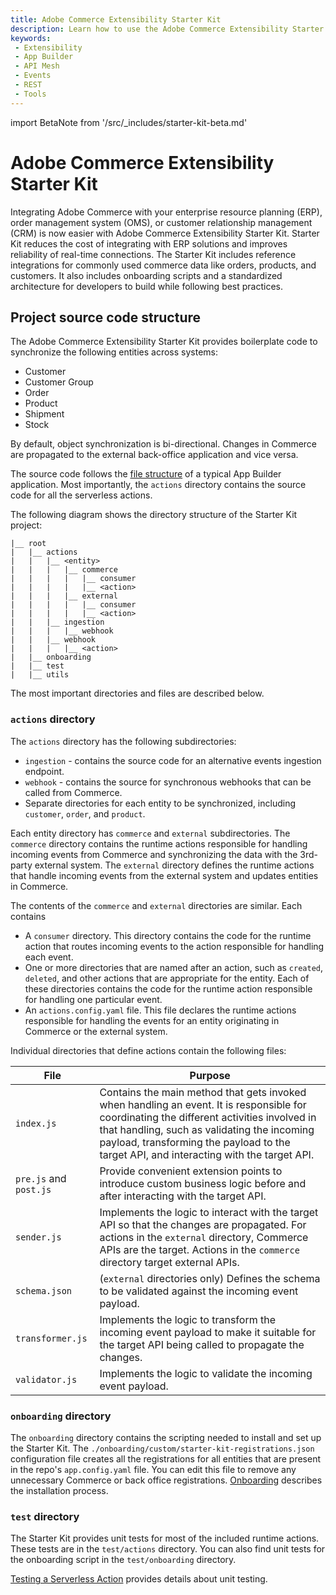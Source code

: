 ```yaml
---
title: Adobe Commerce Extensibility Starter Kit
description: Learn how to use the Adobe Commerce Extensibility Starter Kit to expedite setting up out-of-process extensions for Adobe Commerce.
keywords:
 - Extensibility
 - App Builder
 - API Mesh
 - Events
 - REST
 - Tools
---
```


import BetaNote from '/src/_includes/starter-kit-beta.md'

<BetaNote />

# Adobe Commerce Extensibility Starter Kit

Integrating Adobe Commerce with your enterprise resource planning (ERP), order management system (OMS), or customer relationship management (CRM) is now easier with Adobe Commerce Extensibility Starter Kit. Starter Kit reduces the cost of integrating with ERP solutions and improves reliability of real-time connections. The Starter Kit includes reference integrations for commonly used commerce data like orders, products, and customers. It also includes onboarding scripts and a standardized architecture for developers to build while following best practices.

## Project source code structure

The Adobe Commerce Extensibility Starter Kit provides boilerplate code to synchronize the following entities across systems:

- Customer
- Customer Group
- Order
- Product
- Shipment
- Stock

By default, object synchronization is bi-directional. Changes in Commerce are propagated to the external back-office application and vice versa.

The source code follows the [file structure](https://developer.adobe.com/app-builder/docs/guides/extensions/extension_migration_guide/#old-file-structure) of a typical App Builder application. Most importantly, the `actions` directory contains the source code for all the serverless actions.

The following diagram shows the directory structure of the Starter Kit project:

```tree
|__ root
|   |__ actions
|   |   |__ <entity>
|   |   |   |__ commerce
|   |   |   |   |__ consumer
|   |   |   |   |__ <action>
|   |   |   |__ external
|   |   |   |   |__ consumer
|   |   |   |   |__ <action>
|   |   |__ ingestion
|   |   |   |__ webhook
|   |   |__ webhook
|   |   |   |__ <action>
|   |__ onboarding
|   |__ test
|   |__ utils
```

The most important directories and files are described below.

### `actions` directory

The `actions` directory has the following subdirectories:

- `ingestion` - contains the source code for an alternative events ingestion endpoint.
- `webhook` - contains the source for synchronous webhooks that can be called from Commerce.
- Separate directories for each entity to be synchronized, including `customer`, `order`, and `product`.

Each entity directory has `commerce` and `external` subdirectories. The `commerce` directory contains the runtime actions responsible for handling incoming events from Commerce and synchronizing the data with the 3rd-party external system. The `external` directory defines the runtime actions that handle incoming events from the external system and updates entities in Commerce.

The contents of the `commerce` and `external` directories are similar. Each contains

- A `consumer` directory. This directory contains the code for the runtime action that routes incoming events to the action responsible for handling each event.
- One or more directories that are named after an action, such as `created`, `deleted`, and other actions that are appropriate for the entity. Each of these directories contains the code for the runtime action responsible for handling one particular event.
- An `actions.config.yaml` file. This file declares the runtime actions responsible for handling the events for an entity originating in Commerce or the external system.

Individual directories that define actions contain the following files:

File | Purpose
--- | ---
`index.js` | Contains the main method that gets invoked when handling an event. It is responsible for coordinating the different activities involved in that handling, such as validating the incoming payload, transforming the payload to the target API, and interacting with the target API.
`pre.js` and `post.js` | Provide convenient extension points to introduce custom business logic before and after interacting with the target API.
`sender.js` | Implements the logic to interact with the target API so that the changes are propagated. For actions in the `external` directory, Commerce APIs are the target. Actions in the `commerce` directory target external APIs.
`schema.json` | (`external` directories only) Defines the schema to be validated against the incoming event payload.
`transformer.js` | Implements the logic to transform the incoming event payload to make it suitable for the target API being called to propagate the changes.
`validator.js` | Implements the logic to validate the incoming event payload.

### `onboarding` directory

The `onboarding` directory contains the scripting needed to install and set up the Starter Kit. The `./onboarding/custom/starter-kit-registrations.json` configuration file creates all the registrations for all entities that are present in the repo's `app.config.yaml` file. You can edit this file to remove any unnecessary Commerce or back office registrations. [Onboarding](./project-setup.md#onboarding) describes the installation process.

### `test` directory

The Starter Kit provides unit tests for most of the included runtime actions. These tests are in the `test/actions` directory. You can also find unit tests for the onboarding script in the `test/onboarding` directory.

[Testing a Serverless Action](https://developer.adobe.com/app-builder/docs/resources/barcode-reader/test/) provides details about unit testing.
